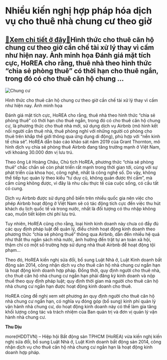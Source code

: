 Nhiều kiến nghị hợp pháp hóa dịch vụ cho thuê nhà chung cư theo giờ
===================================================================

[:gift:Xem chi tiết ở đây:gift:](https://hddtvn.com/nhieu-kien-nghi-hop-phap-hoa-dich-vu-cho-thue-nha-chung-cu-theo-gio/)Hình thức cho thuê căn hộ chung cư theo giờ cần chế tài xử lý thay vì cấm như hiện nay. Ảnh minh họa Đánh giá mặt tích cực, HoREA cho rằng, thuê nhà theo hình thức “chia sẻ phòng thuê” có thời hạn cho thuê ngắn, trong đó có cho thuê căn hộ chung …
-------------------------------------------------------------------------------------------------------------------------------------------------------------------------------------------------------------------------------------------------------





![Chung cư](https://haiquanonline.com.vn/stores/news_dataimages/diunt/102020/23/12/in_article/4754_IMG_7152.jpg?rt=20201023124755 "Chung cư")


Hình thức cho thuê căn hộ chung cư theo giờ cần chế tài xử lý thay vì cấm như hiện nay. Ảnh minh họa



Đánh giá mặt tích cực, HoREA cho rằng, thuê nhà theo hình thức “chia sẻ phòng thuê” có thời hạn cho thuê ngắn, trong đó có cho thuê căn hộ chung cư, là phương thức cho thuê nhà mới, sử dụng dịch vụ Airbnb (mô hình kết nối người cần thuê nhà, thuê phòng nghỉ với những người có phòng cho thuê trên khắp thế giới thông qua ứng dụng di động), phù hợp với “nền kinh tế chia sẻ”. HoREA dẫn báo cáo khảo sát năm 2019 của Grant Thornton, mô hình dịch vụ chia sẻ phòng thuê Airbnb đang tăng trưởng mạnh ở Việt Nam, với khoảng 30.000 đơn vị lưu trú.


Theo ông Lê Hoàng Châu, Chủ tịch HoREA, phương thức “chia sẻ phòng thuê” chắc chắn sẽ còn phát triển rất mạnh trong thời gian tới, cùng với sự phát triển của khoa học, công nghệ, nhất là công nghệ số. Do vậy, không thể tiếp tục quản lý theo kiểu “tư duy cũ, không quản được thì cấm”, mà cấm cũng không được, vì đây là nhu cầu thực tế của cuộc sống, có cầu tất có cung.


Dịch vụ Airbnb được sử dụng phổ biến trên nhiều quốc gia nên việc cho phép Airbnb hoạt động ở Việt Nam sẽ có tác động tích cực đến việc thu hút khách du lịch quốc tế và trong nước, nhất là đối tượng có thu nhập không cao, muốn tiết kiệm chi phí lưu trú.


Tuy nhiên, HoREA cũng cho rằng, loại hình kinh doanh này chưa có đầy đủ các quy định pháp luật để quản lý, điều chỉnh hoạt động kinh doanh theo phương thức “chia sẻ phòng thuê” thông qua Airbnb, dẫn đến nhiều hệ quả như thất thu ngân sách nhà nước, ảnh hưởng đến trật tự an toàn xã hội, thậm chí có một số trường hợp sử dụng nhà thuê Airbnb để hoạt động tội phạm…


Theo đó, HoREA kiến nghị sửa đổi, bổ sung Luật Nhà ở, Luật Kinh doanh bất động sản 2014, công nhận dịch vụ cho thuê căn hộ nhà chung cư ngắn hạn là hoạt động kinh doanh hợp pháp. Đồng thời, quy định người cho thuê nhà, cho thuê căn hộ nhà chung cư ngắn hạn phải đăng ký kinh doanh và nộp thuế theo quy định pháp luật; quy định thời gian mà người cho thuê căn hộ nhà chung cư ngắn hạn được hoạt động kinh doanh cho thuê.


HoREA cũng đề nghị xem xét phương án quy định người cho thuê căn hộ nhà chung cư ngắn hạn, có nghĩa vụ đóng góp (bổ sung) kinh phí quản lý vận hành nhà chung cư, do hoạt động kinh doanh này có thể làm gia tăng khối lượng công tác và trách nhiệm của Ban quản trị và đơn vị quản lý vận hành nhà chung cư.




**Thu Dịu**



more(HDDTVN) – Hiệp hội Bất động sản TPHCM (HoREA) vừa kiến nghị kiến nghị sửa đổi, bổ sung Luật Nhà ở, Luật Kinh doanh bất động sản 2014, công nhận dịch vụ cho thuê căn hộ nhà chung cư ngắn hạn là hoạt động kinh doanh hợp pháp.

